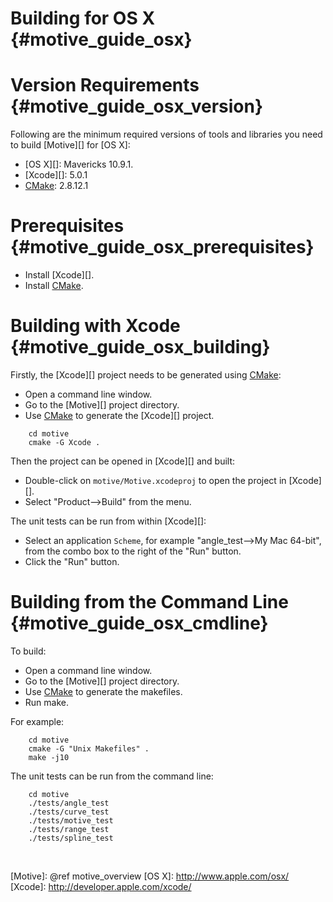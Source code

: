 Building for OS X    {#motive_guide_osx}
=================

# Version Requirements    {#motive_guide_osx_version}

Following are the minimum required versions of tools and libraries you
need to build [Motive][] for [OS X]:

   * [OS X][]: Mavericks 10.9.1.
   * [Xcode][]: 5.0.1
   * [CMake][]: 2.8.12.1

# Prerequisites    {#motive_guide_osx_prerequisites}

   * Install [Xcode][].
   * Install [CMake][].

# Building with Xcode    {#motive_guide_osx_building}

Firstly, the [Xcode][] project needs to be generated using [CMake][]:

   * Open a command line window.
   * Go to the [Motive][] project directory.
   * Use [CMake][] to generate the [Xcode][] project.

~~~{.sh}
    cd motive
    cmake -G Xcode .
~~~

Then the project can be opened in [Xcode][] and built:

   * Double-click on `motive/Motive.xcodeproj` to open the project in
     [Xcode][].
   * Select "Product-->Build" from the menu.

The unit tests can be run from within [Xcode][]:

   * Select an application `Scheme`, for example
     "angle_test-->My Mac 64-bit", from the combo box to the right of the
     "Run" button.
   * Click the "Run" button.


# Building from the Command Line {#motive_guide_osx_cmdline}

To build:

   * Open a command line window.
   * Go to the [Motive][] project directory.
   * Use [CMake][] to generate the makefiles.
   * Run make.

For example:

~~~{.sh}
    cd motive
    cmake -G "Unix Makefiles" .
    make -j10
~~~

The unit tests can be run from the command line:

~~~{.sh}
    cd motive
    ./tests/angle_test
    ./tests/curve_test
    ./tests/motive_test
    ./tests/range_test
    ./tests/spline_test
~~~

<br>

  [CMake]: http://www.cmake.org
  [Motive]: @ref motive_overview
  [OS X]: http://www.apple.com/osx/
  [Xcode]: http://developer.apple.com/xcode/
